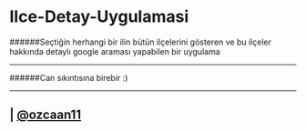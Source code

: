 # Ilce-Detay-Uygulamasi


######Seçtiğin herhangi bir ilin bütün ilçelerini gösteren ve bu ilçeler hakkında detaylı google araması yapabilen bir uygulama

---------


######Can sıkıntısına birebir :)

----------------------

| [@ozcaan11](https://www.twitter.com/ozcaan11)
----
